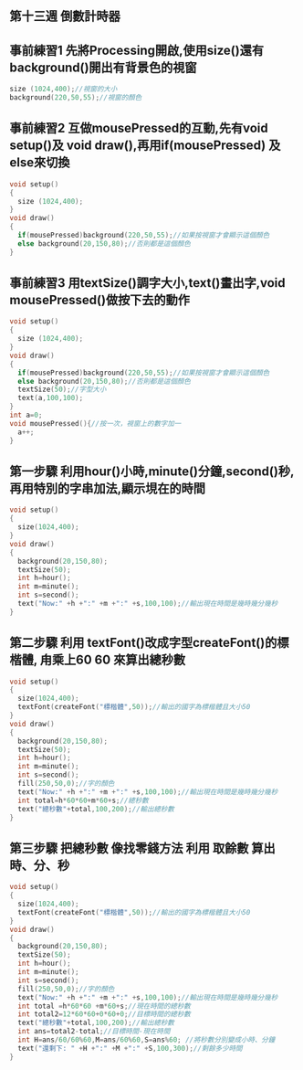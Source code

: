 ## 第十三週 倒數計時器
## 事前練習1 先將Processing開啟,使用size()還有background()開出有背景色的視窗
```c
size (1024,400);//視窗的大小
background(220,50,55);//視窗的顏色
```

## 事前練習2 互做mousePressed的互動,先有void setup()及 void draw(),再用if(mousePressed) 及else來切換
```c
void setup()
{
  size (1024,400);
}
void draw()
{
  if(mousePressed)background(220,50,55);//如果按視窗才會顯示這個顏色
  else background(20,150,80);//否則都是這個顏色
}
```

## 事前練習3 用textSize()調字大小,text()畫出字,void mousePressed()做按下去的動作
```c
void setup()
{
  size (1024,400);
}
void draw()
{
  if(mousePressed)background(220,50,55);//如果按視窗才會顯示這個顏色
  else background(20,150,80);//否則都是這個顏色
  textSize(50);//字型大小
  text(a,100,100);
}
int a=0;
void mousePressed(){//按一次，視窗上的數字加一
  a++;
}
```

## 第一步驟 利用hour()小時,minute()分鐘,second()秒,再用特別的字串加法,顯示垷在的時間
```c
void setup()
{
  size(1024,400);
}
void draw()
{
  background(20,150,80);
  textSize(50);
  int h=hour();
  int m=minute();
  int s=second();
  text("Now:" +h +":" +m +":" +s,100,100);//輸出現在時間是幾時幾分幾秒
}
```

## 第二步驟 利用 textFont()改成字型createFont()的標楷體, 甪乘上60 60 來算出總秒數
```c
void setup()
{
  size(1024,400);
  textFont(createFont("標楷體",50));//輸出的國字為標楷體且大小50
}
void draw()
{
  background(20,150,80);
  textSize(50);
  int h=hour();
  int m=minute();
  int s=second();
  fill(250,50,0);//字的顏色
  text("Now:" +h +":" +m +":" +s,100,100);//輸出現在時間是幾時幾分幾秒
  int total=h*60*60+m*60+s;//總秒數
  text("總秒數"+total,100,200);//輸出總秒數
}
```

## 第三步驟 把總秒數 像找零錢方法 利用 取餘數 算出時、分、秒
```c
void setup()
{
  size(1024,400);
  textFont(createFont("標楷體",50));//輸出的國字為標楷體且大小50
}
void draw()
{
  background(20,150,80);
  textSize(50);
  int h=hour();
  int m=minute();
  int s=second();
  fill(250,50,0);//字的顏色
  text("Now:" +h +":" +m +":" +s,100,100);//輸出現在時間是幾時幾分幾秒
  int total =h*60*60 +m*60+s;//現在時間的總秒數
  int total2=12*60*60+0*60+0;//目標時間的總秒數
  text("總秒數"+total,100,200);//輸出總秒數
  int ans=total2-total;//目標時間-現在時間
  int H=ans/60/60%60,M=ans/60%60,S=ans%60; //將秒數分別變成小時、分鐘
  text("還剩下: " +H +":" +M +":" +S,100,300);//剩餘多少時間
}
```
